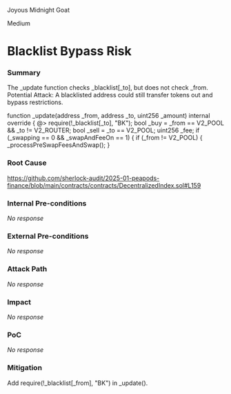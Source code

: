 Joyous Midnight Goat

Medium

# Blacklist Bypass Risk

### Summary

The _update function checks _blacklist[_to], but does not check _from.
Potential Attack: A blacklisted address could still transfer tokens out and bypass restrictions.

  function _update(address _from, address _to, uint256 _amount) internal override {
     @>   require(!_blacklist[_to], "BK");
        bool _buy = _from == V2_POOL && _to != V2_ROUTER;
        bool _sell = _to == V2_POOL;
        uint256 _fee;
        if (_swapping == 0 && _swapAndFeeOn == 1) {
            if (_from != V2_POOL) {
                _processPreSwapFeesAndSwap();
            }

### Root Cause

https://github.com/sherlock-audit/2025-01-peapods-finance/blob/main/contracts/contracts/DecentralizedIndex.sol#L159

### Internal Pre-conditions

_No response_

### External Pre-conditions

_No response_

### Attack Path

_No response_

### Impact

_No response_

### PoC

_No response_

### Mitigation

 Add require(!_blacklist[_from], "BK") in _update().



